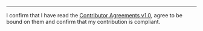 

----
I confirm that I have read the [Contributor Agreements v1.0](https://github.com/robstoll/atrium/blob/master/.github/Contributor%20Agreements%20v1.0.txt), agree to be bound on them and confirm that my contribution is compliant.
